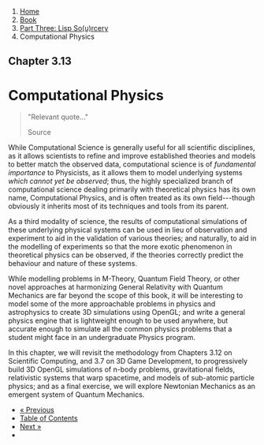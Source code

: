 <ol class="breadcrumb">
  <li><a href="/">Home</a></li>
  <li><a href="/book/">Book</a></li>
  <li><a href="/book/3-0-0-overview/">Part Three: Lisp So(u)rcery</a></li>
  <li class="active">Computational Physics</li>
</ol>

## Chapter 3.13

# Computational Physics

> "Relevant quote..."
> <footer>Source</footer>

While Computational Science is generally useful for all scientific disciplines, as it allows scientists to refine and improve established theories and models to better match the observed data, computational science is of *fundamental importance* to Physicists, as it allows them to model underlying systems *which cannot yet be observed*; thus, the highly specialized branch of computational science dealing primarily with theoretical physics has its own name, Computational Physics, and is often treated as its own field---though obviously it inherits most of its techniques and tools from its parent.

As a third modality of science, the results of computational simulations of these underlying physical systems can be used in lieu of observation and experiment to aid in the validation of various theories; and naturally, to aid in the modelling of experiments so that the more exotic phenomenon in theoretical physics can be observed, if the theories correctly predict the behaviour and nature of these systems.

While modelling problems in M-Theory, Quantum Field Theory, or other novel approaches at harmonizing General Relativity with Quantum Mechanics are far beyond the scope of this book, it will be interesting to model some of the more approachable problems in physics and astrophysics to create 3D simulations using OpenGL; and write a general physics engine that is lightweight enough to be used anywhere, but accurate enough to simulate all the common physics problems that a student might face in an undergraduate Physics program.

In this chapter, we will revisit the methodology from Chapters 3.12 on Scientific Computing, and 3.7 on 3D Game Development, to progressively build 3D OpenGL simulations of n-body problems, gravitational fields, relativistic systems that warp spacetime, and models of sub-atomic particle physics; and as a final exercise, we will explore Newtonian Mechanics as an emergent system of Quantum Mechanics.

<ul class="pager">
  <li class="previous"><a href="/book/3-12-0-scientific-computing/">&laquo; Previous</a></li>
  <li><a href="/book/">Table of Contents</a></li>
  <li class="next"><a href="/book/3-14-0-quantum-computing/">Next &raquo;</a><li>
</ul>
